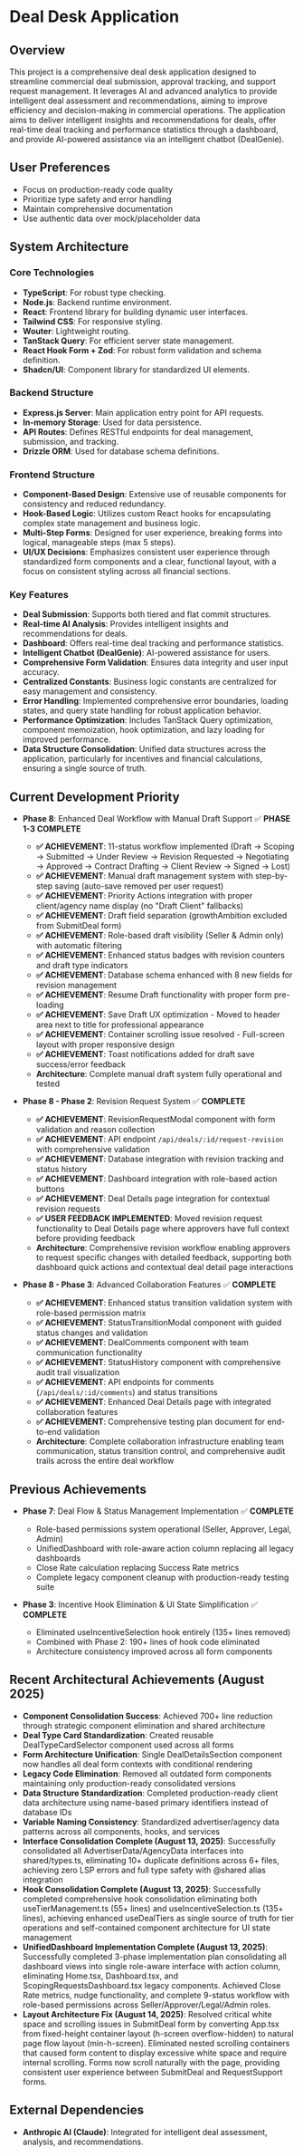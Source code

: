 # Deal Desk Application

## Overview
This project is a comprehensive deal desk application designed to streamline commercial deal submission, approval tracking, and support request management. It leverages AI and advanced analytics to provide intelligent deal assessment and recommendations, aiming to improve efficiency and decision-making in commercial operations. The application aims to deliver intelligent insights and recommendations for deals, offer real-time deal tracking and performance statistics through a dashboard, and provide AI-powered assistance via an intelligent chatbot (DealGenie).

## User Preferences
- Focus on production-ready code quality
- Prioritize type safety and error handling
- Maintain comprehensive documentation
- Use authentic data over mock/placeholder data

## System Architecture

### Core Technologies
- **TypeScript**: For robust type checking.
- **Node.js**: Backend runtime environment.
- **React**: Frontend library for building dynamic user interfaces.
- **Tailwind CSS**: For responsive styling.
- **Wouter**: Lightweight routing.
- **TanStack Query**: For efficient server state management.
- **React Hook Form + Zod**: For robust form validation and schema definition.
- **Shadcn/UI**: Component library for standardized UI elements.

### Backend Structure
- **Express.js Server**: Main application entry point for API requests.
- **In-memory Storage**: Used for data persistence.
- **API Routes**: Defines RESTful endpoints for deal management, submission, and tracking.
- **Drizzle ORM**: Used for database schema definitions.

### Frontend Structure
- **Component-Based Design**: Extensive use of reusable components for consistency and reduced redundancy.
- **Hook-Based Logic**: Utilizes custom React hooks for encapsulating complex state management and business logic.
- **Multi-Step Forms**: Designed for user experience, breaking forms into logical, manageable steps (max 5 steps).
- **UI/UX Decisions**: Emphasizes consistent user experience through standardized form components and a clear, functional layout, with a focus on consistent styling across all financial sections.

### Key Features
- **Deal Submission**: Supports both tiered and flat commit structures.
- **Real-time AI Analysis**: Provides intelligent insights and recommendations for deals.
- **Dashboard**: Offers real-time deal tracking and performance statistics.
- **Intelligent Chatbot (DealGenie)**: AI-powered assistance for users.
- **Comprehensive Form Validation**: Ensures data integrity and user input accuracy.
- **Centralized Constants**: Business logic constants are centralized for easy management and consistency.
- **Error Handling**: Implemented comprehensive error boundaries, loading states, and query state handling for robust application behavior.
- **Performance Optimization**: Includes TanStack Query optimization, component memoization, hook optimization, and lazy loading for improved performance.
- **Data Structure Consolidation**: Unified data structures across the application, particularly for incentives and financial calculations, ensuring a single source of truth.

## Current Development Priority
- **Phase 8**: Enhanced Deal Workflow with Manual Draft Support ✅ **PHASE 1-3 COMPLETE**
  - **✅ ACHIEVEMENT**: 11-status workflow implemented (Draft → Scoping → Submitted → Under Review → Revision Requested → Negotiating → Approved → Contract Drafting → Client Review → Signed → Lost)
  - **✅ ACHIEVEMENT**: Manual draft management system with step-by-step saving (auto-save removed per user request)
  - **✅ ACHIEVEMENT**: Priority Actions integration with proper client/agency name display (no "Draft Client" fallbacks)
  - **✅ ACHIEVEMENT**: Draft field separation (growthAmbition excluded from SubmitDeal form)
  - **✅ ACHIEVEMENT**: Role-based draft visibility (Seller & Admin only) with automatic filtering
  - **✅ ACHIEVEMENT**: Enhanced status badges with revision counters and draft type indicators
  - **✅ ACHIEVEMENT**: Database schema enhanced with 8 new fields for revision management
  - **✅ ACHIEVEMENT**: Resume Draft functionality with proper form pre-loading
  - **✅ ACHIEVEMENT**: Save Draft UX optimization - Moved to header area next to title for professional appearance
  - **✅ ACHIEVEMENT**: Container scrolling issue resolved - Full-screen layout with proper responsive design
  - **✅ ACHIEVEMENT**: Toast notifications added for draft save success/error feedback
  - **Architecture**: Complete manual draft system fully operational and tested

- **Phase 8 - Phase 2**: Revision Request System ✅ **COMPLETE**
  - **✅ ACHIEVEMENT**: RevisionRequestModal component with form validation and reason collection
  - **✅ ACHIEVEMENT**: API endpoint `/api/deals/:id/request-revision` with comprehensive validation
  - **✅ ACHIEVEMENT**: Database integration with revision tracking and status history
  - **✅ ACHIEVEMENT**: Dashboard integration with role-based action buttons
  - **✅ ACHIEVEMENT**: Deal Details page integration for contextual revision requests
  - **✅ USER FEEDBACK IMPLEMENTED**: Moved revision request functionality to Deal Details page where approvers have full context before providing feedback
  - **Architecture**: Comprehensive revision workflow enabling approvers to request specific changes with detailed feedback, supporting both dashboard quick actions and contextual deal detail page interactions

- **Phase 8 - Phase 3**: Advanced Collaboration Features ✅ **COMPLETE**
  - **✅ ACHIEVEMENT**: Enhanced status transition validation system with role-based permission matrix
  - **✅ ACHIEVEMENT**: StatusTransitionModal component with guided status changes and validation
  - **✅ ACHIEVEMENT**: DealComments component with team communication functionality
  - **✅ ACHIEVEMENT**: StatusHistory component with comprehensive audit trail visualization
  - **✅ ACHIEVEMENT**: API endpoints for comments (`/api/deals/:id/comments`) and status transitions
  - **✅ ACHIEVEMENT**: Enhanced Deal Details page with integrated collaboration features
  - **✅ ACHIEVEMENT**: Comprehensive testing plan document for end-to-end validation
  - **Architecture**: Complete collaboration infrastructure enabling team communication, status transition control, and comprehensive audit trails across the entire deal workflow

## Previous Achievements
- **Phase 7**: Deal Flow & Status Management Implementation ✅ **COMPLETE**
  - Role-based permissions system operational (Seller, Approver, Legal, Admin)  
  - UnifiedDashboard with role-aware action column replacing all legacy dashboards
  - Close Rate calculation replacing Success Rate metrics
  - Complete legacy component cleanup with production-ready testing suite

- **Phase 3**: Incentive Hook Elimination & UI State Simplification ✅ **COMPLETE**
  - Eliminated useIncentiveSelection hook entirely (135+ lines removed)
  - Combined with Phase 2: 190+ lines of hook code eliminated
  - Architecture consistency improved across all form components

## Recent Architectural Achievements (August 2025)
- **Component Consolidation Success**: Achieved 700+ line reduction through strategic component elimination and shared architecture
- **Deal Type Card Standardization**: Created reusable DealTypeCardSelector component used across all forms
- **Form Architecture Unification**: Single DealDetailsSection component now handles all deal form contexts with conditional rendering
- **Legacy Code Elimination**: Removed all outdated form components maintaining only production-ready consolidated versions
- **Data Structure Standardization**: Completed production-ready client data architecture using name-based primary identifiers instead of database IDs
- **Variable Naming Consistency**: Standardized advertiser/agency data patterns across all components, hooks, and services
- **Interface Consolidation Complete (August 13, 2025)**: Successfully consolidated all AdvertiserData/AgencyData interfaces into shared/types.ts, eliminating 10+ duplicate definitions across 6+ files, achieving zero LSP errors and full type safety with @shared alias integration
- **Hook Consolidation Complete (August 13, 2025)**: Successfully completed comprehensive hook consolidation eliminating both useTierManagement.ts (55+ lines) and useIncentiveSelection.ts (135+ lines), achieving enhanced useDealTiers as single source of truth for tier operations and self-contained component architecture for UI state management
- **UnifiedDashboard Implementation Complete (August 13, 2025)**: Successfully completed 3-phase implementation plan consolidating all dashboard views into single role-aware interface with action column, eliminating Home.tsx, Dashboard.tsx, and ScopingRequestsDashboard.tsx legacy components. Achieved Close Rate metrics, nudge functionality, and complete 9-status workflow with role-based permissions across Seller/Approver/Legal/Admin roles.
- **Layout Architecture Fix (August 14, 2025)**: Resolved critical white space and scrolling issues in SubmitDeal form by converting App.tsx from fixed-height container layout (h-screen overflow-hidden) to natural page flow layout (min-h-screen). Eliminated nested scrolling containers that caused form content to display excessive white space and require internal scrolling. Forms now scroll naturally with the page, providing consistent user experience between SubmitDeal and RequestSupport forms.

## External Dependencies
- **Anthropic AI (Claude)**: Integrated for intelligent deal assessment, analysis, and recommendations.